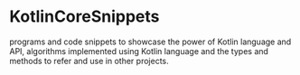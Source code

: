 # KotlinCoreSnippets
programs and code snippets to showcase the power of Kotlin language and API, algorithms implemented using Kotlin language and the types and methods to refer and use in other projects.
